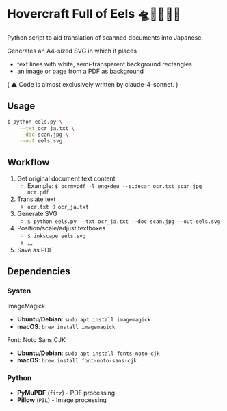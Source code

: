 # Hovercraft Full of Eels 🛸🐍📄🇯🇵

Python script to aid translation of scanned documents into Japanese.

Generates an A4-sized SVG in which it places

* text lines with white, semi-transparent background rectangles
* an image or page from a PDF as background

( ⚠ Code is almost exclusively written by claude-4-sonnet. )

## Usage

```bash
$ python eels.py \
    --txt ocr_ja.txt \
    --doc scan.jpg \
    --out eels.svg
```

## Workflow

1. Get original document text content
    * Example: `$ ocrmypdf -l eng+deu --sidecar ocr.txt scan.jpg ocr.pdf`
2. Translate text
    * `ocr.txt` -> `ocr_ja.txt`
3. Generate SVG
    * `$ python eels.py --txt ocr_ja.txt --doc scan.jpg --out eels.svg`
4. Position/scale/adjust textboxes
    * `$ inkscape eels.svg`
    * ...
5. Save as PDF

## Dependencies

### Systen

ImageMagick

- **Ubuntu/Debian**: `sudo apt install imagemagick`
- **macOS**: `brew install imagemagick`

Font: Noto Sans CJK

- **Ubuntu/Debian**: `sudo apt install fonts-noto-cjk`
- **macOS**: `brew install font-noto-sans-cjk`

### Python

- **PyMuPDF** (`fitz`) - PDF processing
- **Pillow** (`PIL`) - Image processing  
